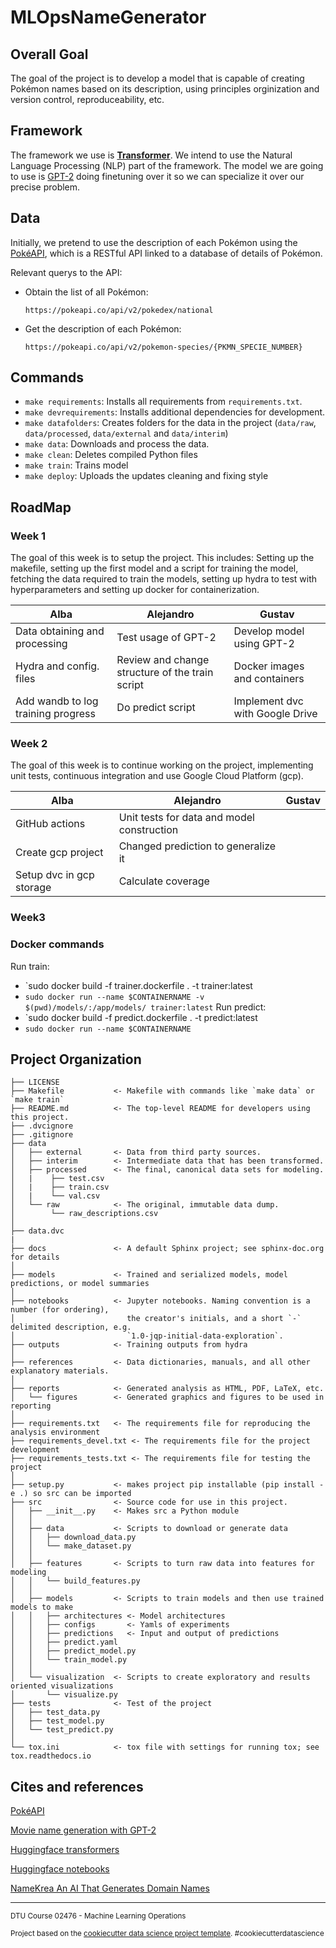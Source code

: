# MLOpsNameGenerator
## Overall Goal
The goal of the project is to develop a model that is capable of creating Pokémon names based on its description, using principles orginization and version control, reproduceability, etc.

## Framework
The framework we use is [**Transformer**](https://github.com/huggingface/transformers). We intend to use the Natural Language Processing (NLP) part of the framework. The model we are going to use is [GPT-2](https://huggingface.co/gpt2?text=A+long+time+ago%2C+) doing finetuning over it so we can specialize it over our precise problem.

## Data
Initially, we pretend to use the description of each Pokémon using the [PokéAPI](https://pokeapi.co/), which is a RESTful API linked to a database of details of Pokémon.

Relevant querys to the API:

 - Obtain the list of all Pokémon:

    ```
    https://pokeapi.co/api/v2/pokedex/national
    ```

 - Get the description of each Pokémon:
 
    ```
    https://pokeapi.co/api/v2/pokemon-species/{PKMN_SPECIE_NUMBER}
    ```

## Commands

 - `make requirements`: Installs all requirements from `requirements.txt`.
 - `make devrequirements`: Installs additional dependencies for development.
 - `make datafolders`: Creates folders for the data in the project (`data/raw`, `data/processed`, `data/external` and `data/interim`)
 - `make data`: Downloads and process the data.
 - `make clean`: Deletes compiled Python files
 - `make train`: Trains model
 - `make deploy`: Uploads the updates cleaning and fixing style


## RoadMap
### Week 1
The goal of this week is to setup the project. This includes: Setting up the makefile, setting up the first model and a script for training the model, fetching the data required to train the models, setting up hydra to test with hyperparameters and setting up docker for containerization.

|Alba|Alejandro|Gustav|
|-|-|-|
|Data obtaining and processing|Test usage of GPT-2|Develop model using GPT-2|
|Hydra and config. files|Review and change structure of the train script| Docker images and containers |
|Add wandb to log training progress|Do predict script| Implement dvc with Google Drive |

### Week 2
The goal of this week is to continue working on the project, implementing unit tests, continuous integration and use Google Cloud Platform (gcp).

|Alba|Alejandro|Gustav|
|-|-|-|
| GitHub actions | Unit tests for data and model construction | |
| Create gcp project | Changed prediction to generalize it |  |
| Setup dvc in gcp storage | Calculate coverage ||

### Week3

### Docker commands
Run train:
 - `sudo docker build -f trainer.dockerfile . -t trainer:latest
 - `sudo docker run --name $CONTAINERNAME -v $(pwd)/models/:/app/models/ trainer:latest`
Run predict:
 - `sudo docker build -f predict.dockerfile . -t predict:latest
 - `sudo docker run --name $CONTAINERNAME `


## Project Organization

    ├── LICENSE
    ├── Makefile           <- Makefile with commands like `make data` or `make train`
    ├── README.md          <- The top-level README for developers using this project.
    ├── .dvcignore
    ├── .gitignore
    ├── data
    │   ├── external       <- Data from third party sources.
    │   ├── interim        <- Intermediate data that has been transformed.
    │   ├── processed      <- The final, canonical data sets for modeling.
    │   |    ├── test.csv
    │   |    ├── train.csv
    │   |    └── val.csv
    │   └── raw            <- The original, immutable data dump.
    │        └── raw_descriptions.csv
    │
    ├── data.dvc
    |
    ├── docs               <- A default Sphinx project; see sphinx-doc.org for details
    │
    ├── models             <- Trained and serialized models, model predictions, or model summaries
    │
    ├── notebooks          <- Jupyter notebooks. Naming convention is a number (for ordering),
    │                         the creator's initials, and a short `-` delimited description, e.g.
    │                         `1.0-jqp-initial-data-exploration`.
    ├── outputs            <- Training outputs from hydra
    │
    ├── references         <- Data dictionaries, manuals, and all other explanatory materials.
    │
    ├── reports            <- Generated analysis as HTML, PDF, LaTeX, etc.
    │   └── figures        <- Generated graphics and figures to be used in reporting
    │
    ├── requirements.txt   <- The requirements file for reproducing the analysis environment
    ├── requirements_devel.txt <- The requirements file for the project development
    ├── requirements_tests.txt <- The requirements file for testing the project
    │
    ├── setup.py           <- makes project pip installable (pip install -e .) so src can be imported
    ├── src                <- Source code for use in this project.
    │   ├── __init__.py    <- Makes src a Python module
    │   │
    │   ├── data           <- Scripts to download or generate data
    │   │   ├── download_data.py
    │   │   └── make_dataset.py
    │   │
    │   ├── features       <- Scripts to turn raw data into features for modeling
    │   │   └── build_features.py
    │   │
    │   ├── models         <- Scripts to train models and then use trained models to make
    │   │   ├── architectures <- Model architectures
    │   │   ├── configs       <- Yamls of experiments
    │   │   ├── predictions   <- Input and output of predictions
    │   │   ├── predict.yaml
    │   │   ├── predict_model.py
    │   │   └── train_model.py
    │   │
    │   └── visualization  <- Scripts to create exploratory and results oriented visualizations
    │       └── visualize.py
    ├── tests              <- Test of the project
    │   ├── test_data.py
    │   ├── test_model.py
    │   └── test_predict.py         
    │
    └── tox.ini            <- tox file with settings for running tox; see tox.readthedocs.io

## Cites and references
[PokéAPI](https://pokeapi.co/)

[Movie name generation with GPT-2](https://www.nbshare.io/notebook/976197999/Movie-Name-Generation-Using-GPT-2/)

[Huggingface transformers](https://github.com/huggingface/transformers)

[Huggingface notebooks](https://github.com/huggingface/notebooks/)

[NameKrea An AI That Generates Domain Names](https://github.com/cderinbogaz/namekrea)


--------
<p><small>DTU Course 02476 - Machine Learning Operations</small></><br>
<p><small>Project based on the <a target="_blank" href="https://drivendata.github.io/cookiecutter-data-science/">cookiecutter data science project template</a>. #cookiecutterdatascience</small></p>
